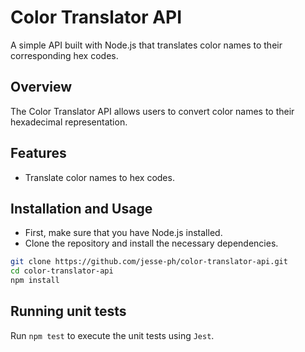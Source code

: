 # Color Translator API

A simple API built with Node.js that translates color names to their corresponding hex codes.

## Overview

The Color Translator API allows users to convert color names to their hexadecimal representation. 

## Features

- Translate color names to hex codes.

## Installation and Usage

- First, make sure that you have Node.js installed.
- Clone the repository and install the necessary dependencies.
```bash
git clone https://github.com/jesse-ph/color-translator-api.git
cd color-translator-api
npm install
```

## Running unit tests
Run `npm test` to execute the unit tests using `Jest`.
